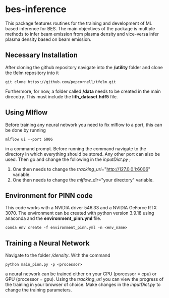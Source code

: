 # bes-inference
This package features  routines for the training and development of ML based inference for BES. The main objectives of the package is multiple methods to infer beam emission from plasma density and vice-versa infer plasma density based on beam emission.



## Necessary Installation

After cloning the github repository navigate into the __/utility__ folder and clone the tfelm repository into it

```
git clone https://github.com/popcornell/tfelm.git
```

Furthermore, for now, a folder called __/data__ needs to be created in the main direcotry. This must include the **lith_dataset.hdf5** file.


## Using Mlflow

Before training any neural network you need to fix mlflow to a port, this can be done by running


```
mlflow ui --port 6006
```
in a command prompt. Before running the command navigate to the directory in which everything should be stored. Any other port can also be used. Then go and change the following in the _inputDict.py_ ;

1. One then needs to change the _tracking_uri_="http://127.0.0.1:6006" variable.
2. One then needs to change the _mlflow_dir_="your directory" variable.


## Environment for PINN code

This code works with a NVIDIA driver 546.33 and a NVIDIA GeForce RTX 3070. The environment can be created with python version 3.9.18 using anaconda and the **environment_pinn.yml** file.

```
conda env create -f environment_pinn.yml -n <env_name>
```

## Training a Neural Network

Navigate to the folder _/density_. With the command

```
python main_pinn.py -p <processor>
```

a neural network can be trained either on your CPU (porcessor = cpu) or GPU (processor = gpu). Using the _tracking_uri_ you can view the progress of the training in your browser of choice. 
Make changes in the _inputDict.py_ to change the training parameters.
